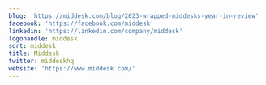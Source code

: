 ```yaml
---
blog: 'https://middesk.com/blog/2023-wrapped-middesks-year-in-review'
facebook: 'https://facebook.com/middesk'
linkedin: 'https://linkedin.com/company/middesk'
logohandle: middesk
sort: middesk
title: Middesk
twitter: middeskhq
website: 'https://www.middesk.com/'
---
```

